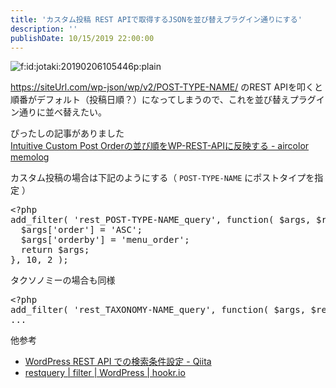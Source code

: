 ```yaml
---
title: 'カスタム投稿 REST APIで取得するJSONを並び替えプラグイン通りにする'
description: ''
publishDate: 10/15/2019 22:00:00
---
```


<p><span itemscope itemtype="http://schema.org/Photograph"><img src="/images/hatena/20190206105446.png" alt="f:id:jotaki:20190206105446p:plain" title="f:id:jotaki:20190206105446p:plain" class="hatena-fotolife" itemprop="image"></span></p>

<p><a href="https://siteUrl.com/wp-json/wp/v2/POST-TYPE-NAME/">https://siteUrl.com/wp-json/wp/v2/POST-TYPE-NAME/</a> のREST APIを叩くと順番がデフォルト（投稿日順？）になってしまうので、これを並び替えプラグイン通りに並べ替えたい。</p>

<p>ぴったしの記事がありました<br/>
<a href="https://aircolor.hatenablog.com/entry/2019/03/13/081135">Intuitive Custom Post Orderの並び順をWP-REST-APIに反映する - aircolor memolog</a></p>

<p>カスタム投稿の場合は下記のようにする（ <code>POST-TYPE-NAME</code> にポストタイプを指定 ）</p>

<pre class="code lang-php" data-lang="php" data-unlink><span class="synSpecial">&lt;?php</span>
add_filter<span class="synSpecial">(</span> <span class="synConstant">'rest_POST-TYPE-NAME_query'</span>, <span class="synPreProc">function</span><span class="synSpecial">(</span> <span class="synStatement">$</span><span class="synIdentifier">args</span>, <span class="synStatement">$</span><span class="synIdentifier">request</span> <span class="synSpecial">)</span> <span class="synSpecial">{</span>
  <span class="synStatement">$</span><span class="synIdentifier">args</span><span class="synSpecial">[</span><span class="synConstant">'order'</span><span class="synSpecial">]</span> <span class="synStatement">=</span> <span class="synConstant">'ASC'</span>;
  <span class="synStatement">$</span><span class="synIdentifier">args</span><span class="synSpecial">[</span><span class="synConstant">'orderby'</span><span class="synSpecial">]</span> <span class="synStatement">=</span> <span class="synConstant">'menu_order'</span>;
  <span class="synStatement">return</span> <span class="synStatement">$</span><span class="synIdentifier">args</span>;
<span class="synSpecial">}</span>, <span class="synConstant">10</span>, <span class="synConstant">2</span> <span class="synSpecial">)</span>;
</pre>

<p>タクソノミーの場合も同様</p>

<pre class="code lang-php" data-lang="php" data-unlink><span class="synSpecial">&lt;?php</span>
add_filter<span class="synSpecial">(</span> <span class="synConstant">'rest_TAXONOMY-NAME_query'</span>, <span class="synPreProc">function</span><span class="synSpecial">(</span> <span class="synStatement">$</span><span class="synIdentifier">args</span>, <span class="synStatement">$</span><span class="synIdentifier">request</span> <span class="synSpecial">)</span> <span class="synSpecial">{</span>
<span class="synStatement">...</span>
</pre>

<p>他参考</p>

<ul>
<li><a href="https://qiita.com/K_ichi/items/a5d6b1047b3df391a2b6">WordPress REST API での検索条件設定 - Qiita</a></li>
<li><a href="http://hookr.io/filters/rest_taxonomy_query/">rest<em><taxonomy></em>query | filter | WordPress | hookr.io</a></li>
</ul>

